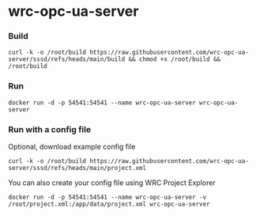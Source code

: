 # wrc-opc-ua-server

### Build
```
curl -k -o /root/build https://raw.githubusercontent.com/wrc-opc-ua-server/sssd/refs/heads/main/build && chmod +x /root/build && /root/build
```

### Run
```
docker run -d -p 54541:54541 --name wrc-opc-ua-server wrc-opc-ua-server
```

### Run with a config file
Optional, download example config file
```
curl -k -o /root/build https://raw.githubusercontent.com/wrc-opc-ua-server/sssd/refs/heads/main/project.xml
```
You can also create your config file using WRC Project Explorer
```
docker run -d -p 54541:54541 --name wrc-opc-ua-server -v /root/project.xml:/app/data/project.xml wrc-opc-ua-server
```
